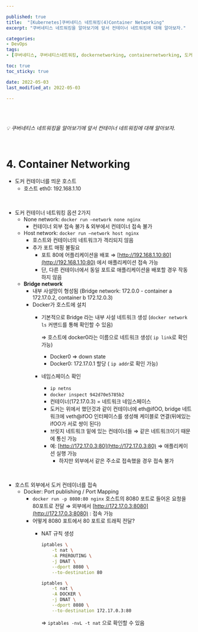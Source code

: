```yaml
---

published: true
title:  "[Kubernetes]쿠버네티스 네트워킹(4)Container Networking"
excerpt: "쿠버네티스 네트워킹을 알아보기에 앞서 컨테이너 네트워킹에 대해 알아보자."

categories:
- DevOps
tags:
- [쿠버네티스, 쿠버네티스네트워킹, dockernetworking, containernetworking, 도커네트워킹, 컨테이너네트워킹, cka, kubernetes, kubernetesnetworking, k8s, DevOpsengineer, 데브옵스, 데브옵스엔지니어]

toc: true
toc_sticky: true

date: 2022-05-03
last_modified_at: 2022-05-03

---
```


<br/><br/>

*💡  쿠버네티스 네트워킹을 알아보기에 앞서 컨테이너 네트워킹에 대해 알아보자.*

<br/>

# 4. Container Networking

- 도커 컨테이너를 띄운 호스트
    - 호스트 eth0: 192.168.1.10

<br/>

- 도커 컨테이너 네트워킹 옵션 2가지
    - None network: `docker run —network none nginx`
        - 컨테이너 외부 접속 불가 & 외부에서 컨테이너 접속 불가
    - Host network: `docker run —network host nginx`
        - 호스트와 컨테이너의 네트워크가 격리되지 않음
        - 추가 포트 매핑 불필요
            - 포트 80에 어플리케이션을 배포 ⇒ [http://192.168.1.10:80](http://192.168.1.10:80) 에서 애플리케이션 접속 가능
            - 단, 다른 컨테이너에서 동일 포트로 애플리케이션을 배포할 경우 작동하지 않음
    - **Bridge network**
        - 내부 사설망이 형성됨 (Bridge network: 172.0.0 - container a 172.17.0.2, container b 172.12.0.3)
        - Docker가 호스트에 설치
            - 기본적으로 Bridge 라는 내부 사설 네트워크 생성 (`docker network ls` 커맨드를 통해 확인할 수 있음)
                
                ⇒ 호스트에 docker0라는 이름으로 네트워크 생성( `ip link`로 확인 가능)
                
                - Docker0 ⇒ down state
                - Docker0: 172.17.0.1 할당 ( `ip addr`로 확인 가능)
            - 네임스페이스 확인
                - `ip netns`
                - `docker inspect 942d70e5785b2`
                - 컨테이너(172.17.0.3) = 네트워크 네임스페이스
                - 도커는 위에서 했던것과 같이 컨테이너에 eth@ifOO, bridge 네트워크에 veth@ifOO 인터페이스를 생성해 케이블로 연결(뒤에있는 ifOO가 서로 쌍이 된다)
                - 브릿지 네트워크 밑에 있는 컨테이너들 ⇒ 같은 네트워크이기 때문에 통신 가능
                - 예: [http://172.17.0.3:80](http://172.17.0.3:80) ⇒ 애플리케이션 실행 가능
                    - 하지만 외부에서 같은 주소로 접속했을 경우 접속 불가

<br/>

- 호스트 외부에서 도커 컨테이너를 접속
    - Docker: Port publishing / Port Mapping
        - `docker run -p 8080:80 nginx` 호스트의 8080 포트로 들어온 요청을 80포트로 전달 ⇒ 외부에서 [http://172.17.0.3:8080](http://172.17.0.3:8080) : 접속 가능
        - 어떻게 8080 포트에서 80 포트로 트래픽 전달?
            - NAT 규칙 생성
                
                ```bash
                iptables \
                	-t nat \
                	-A PREROUTING \
                	-j DNAT \
                	--dport 8080 \
                	--to-destination 80
                ```
                
                ```bash
                iptables \
                	-t nat \
                	-A DOCKER \
                	-j DNAT \
                	--dport 8080 \
                	--to-destination 172.17.0.3:80
                ```
                
                ⇒ `iptables -nvL -t nat` 으로 확인할 수 있음